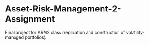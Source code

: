 # Asset-Risk-Management-2-Assignment

Final project for ARM2 class (replication and construction of volatility-managed portfolios).
